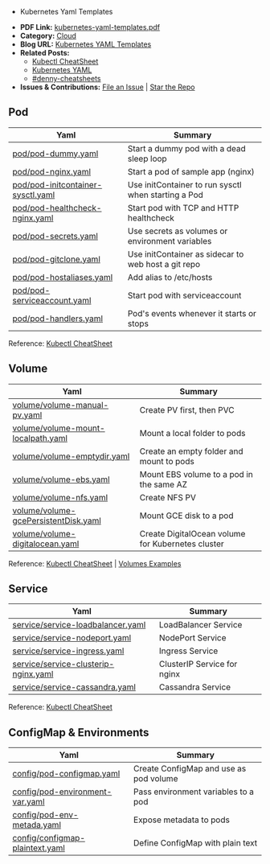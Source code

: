 * Kubernetes Yaml Templates

- **PDF Link:** [kubernetes-yaml-templates.pdf](https://github.com/dennyzhang/kubernetes-yaml-templates/blob/master/kubernetes-yaml-templates.pdf)
- **Category:** [Cloud](https://cheatsheet.dennyzhang.com/category/cloud/)
- **Blog URL:** [Kubernetes YAML Templates](https://cheatsheet.dennyzhang.com/kubernetes-yaml-templates)
- **Related Posts:**
  - [Kubectl CheatSheet](https://cheatsheet.dennyzhang.com/cheatsheet-kubernetes-A4)
  - [Kubernetes YAML](https://cheatsheet.dennyzhang.com/kubernetes-yaml-templates)
  - [#denny-cheatsheets](https://github.com/topics/denny-cheatsheets)
- **Issues & Contributions:** [File an Issue](https://github.com/dennyzhang/cheatsheet.dennyzhang.com/issues) | [Star the Repo](https://github.com/dennyzhang/cheatsheet.dennyzhang.com)

## Pod

| Yaml | Summary |
|-------------------------------|------------------------------------------------|
| [pod/pod-dummy.yaml](https://github.com/dennyzhang/kubernetes-yaml-templates/blob/master/pod/pod-dummy.yaml) | Start a dummy pod with a dead sleep loop |
| [pod/pod-nginx.yaml](https://github.com/dennyzhang/kubernetes-yaml-templates/blob/master/pod/pod-nginx.yaml) | Start a pod of sample app (nginx) |
| [pod/pod-initcontainer-sysctl.yaml](https://github.com/dennyzhang/kubernetes-yaml-templates/blob/master/pod/pod-initcontainer-sysctl.yaml) | Use initContainer to run sysctl when starting a Pod |
| [pod/pod-healthcheck-nginx.yaml](https://github.com/dennyzhang/kubernetes-yaml-templates/blob/master/pod/pod-healthcheck-nginx.yaml) | Start pod with TCP and HTTP healthcheck |
| [pod/pod-secrets.yaml](https://github.com/dennyzhang/kubernetes-yaml-templates/blob/master/pod/pod-secrets.yaml) | Use secrets as volumes or environment variables |
| [pod/pod-gitclone.yaml](https://github.com/dennyzhang/kubernetes-yaml-templates/blob/master/pod/pod-gitclone.yaml) | Use initContainer as sidecar to web host a git repo |
| [pod/pod-hostaliases.yaml](https://github.com/dennyzhang/kubernetes-yaml-templates/blob/master/pod/pod-hostaliases.yaml) | Add alias to /etc/hosts |
| [pod/pod-serviceaccount.yaml](https://github.com/dennyzhang/kubernetes-yaml-templates/blob/master/pod/pod-serviceaccount.yaml) | Start pod with serviceaccount |
| [pod/pod-handlers.yaml](https://github.com/dennyzhang/kubernetes-yaml-templates/blob/master/pod/pod-handlers.yaml) | Pod's events whenever it starts or stops |

Reference: [Kubectl CheatSheet](https://cheatsheet.dennyzhang.com/cheatsheet-kubernetes-A4)

## Volume

| Yaml | Summary |
|--------------------------------------|----------------------------------------------------|
| [volume/volume-manual-pv.yaml](https://github.com/dennyzhang/kubernetes-yaml-templates/blob/master/volume/volume-manual-pv.yaml) | Create PV first, then PVC |
| [volume/volume-mount-localpath.yaml](https://github.com/dennyzhang/kubernetes-yaml-templates/blob/master/volume/volume-mount-localpath.yaml) | Mount a local folder to pods |
| [volume/volume-emptydir.yaml](https://github.com/dennyzhang/kubernetes-yaml-templates/blob/master/volume/volume-emptydir.yaml) | Create an empty folder and mount to pods |
| [volume/volume-ebs.yaml](https://github.com/dennyzhang/kubernetes-yaml-templates/blob/master/volume/volume-ebs.yaml) | Mount EBS volume to a pod in the same AZ |
| [volume/volume-nfs.yaml](https://github.com/dennyzhang/kubernetes-yaml-templates/blob/master/volume/volume-nfs.yaml) | Create NFS PV |
| [volume/volume-gcePersistentDisk.yaml](https://github.com/dennyzhang/kubernetes-yaml-templates/blob/master/volume/volume-gcePersistentDisk.yaml) | Mount GCE disk to a pod |
| [volume/volume-digitalocean.yaml](https://github.com/dennyzhang/kubernetes-yaml-templates/blob/master/volume/volume-digitalocean.yaml) | Create DigitalOcean volume for Kubernetes cluster |

Reference: [Kubectl CheatSheet](https://cheatsheet.dennyzhang.com/cheatsheet-kubernetes-A4) | [Volumes Examples](https://github.com/kubernetes/examples/tree/master/staging/volumes)

## Service

| Yaml | Summary |
|---------------------------------|-------------------------------|
| [service/service-loadbalancer.yaml](https://github.com/dennyzhang/kubernetes-yaml-templates/blob/master/service/service-loadbalancer.yaml) | LoadBalancer Service |
| [service/service-nodeport.yaml](https://github.com/dennyzhang/kubernetes-yaml-templates/blob/master/service/service-nodeport.yaml) | NodePort Service |
| [service/service-ingress.yaml](https://github.com/dennyzhang/kubernetes-yaml-templates/blob/master/service/service-ingress.yaml) | Ingress Service |
| [service/service-clusterip-nginx.yaml](https://github.com/dennyzhang/kubernetes-yaml-templates/blob/master/service/service-clusterip-nginx.yaml) | ClusterIP Service for nginx |
| [service/service-cassandra.yaml](https://github.com/dennyzhang/kubernetes-yaml-templates/blob/master/service/service-cassandra.yaml) | Cassandra Service |

Reference: [Kubectl CheatSheet](https://cheatsheet.dennyzhang.com/cheatsheet-kubernetes-A4)

## ConfigMap & Environments

| Yaml | Summary |
|----------------------------------|------------------------------------------|
| [config/pod-configmap.yaml](https://github.com/dennyzhang/kubernetes-yaml-templates/blob/master/config/pod-configmap.yaml) | Create ConfigMap and use as pod volume |
| [config/pod-environment-var.yaml](https://github.com/dennyzhang/kubernetes-yaml-templates/blob/master/config/pod-environment-var.yaml) | Pass environment variables to a pod |
| [config/pod-env-metada.yaml](https://github.com/dennyzhang/kubernetes-yaml-templates/blob/master/config/pod-env-metada.yaml) | Expose metadata to pods |
| [config/configmap-plaintext.yaml](https://github.com/dennyzhang/kubernetes-yaml-templates/blob/master/config/configmap-plaintext.yaml) | Define ConfigMap with plain text |



